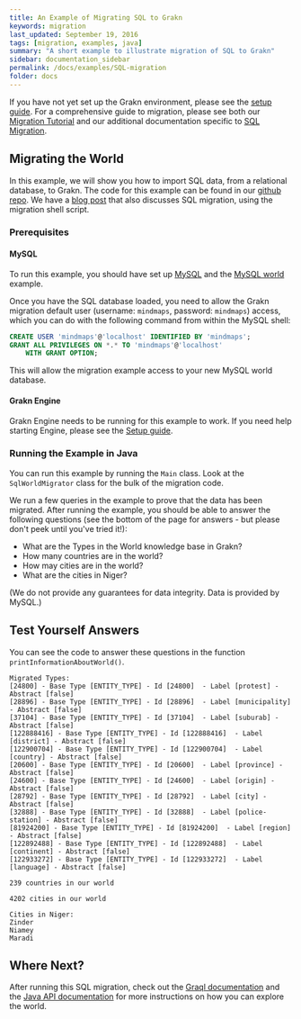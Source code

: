 ```yaml
---
title: An Example of Migrating SQL to Grakn
keywords: migration
last_updated: September 19, 2016
tags: [migration, examples, java]
summary: "A short example to illustrate migration of SQL to Grakn"
sidebar: documentation_sidebar
permalink: /docs/examples/SQL-migration
folder: docs
---
```


If you have not yet set up the Grakn environment, please see the [setup guide](../get-started/setup-guide). For a comprehensive guide to migration, please see both our [Migration Tutorial](../migrating-data/overview) and our additional documentation specific to [SQL Migration](../migrating-data/migrating-sql).

## Migrating the World

In this example, we will show you how to import SQL data, from a relational database, to Grakn. The code for this example can be found in our [github repo](https://github.com/graknlabs/sample-projects/tree/master/example-sql-migration). We have a [blog post](https://blog.grakn.ai/populating-mindmapsdb-with-the-world-5b2445aee60c#) that also discusses SQL migration, using the migration shell script.

### Prerequisites

#### MySQL

To run this example, you should have set up [MySQL](http://dev.mysql.com/doc/mysql-getting-started/en/) and the [MySQL world](http://dev.mysql.com/doc/world-setup/en/world-setup-installation.html) example.

Once you have the SQL database loaded, you need to allow the Grakn migration default user (username: `mindmaps`, password: `mindmaps`) access, which you can do with the following command from within the MySQL shell:

```sql
CREATE USER 'mindmaps'@'localhost' IDENTIFIED BY 'mindmaps';
GRANT ALL PRIVILEGES ON *.* TO 'mindmaps'@'localhost'
    WITH GRANT OPTION;
```

This will allow the migration example access to your new MySQL world database.

#### Grakn Engine

Grakn Engine needs to be running for this example to work. If you need help starting Engine, please see the [Setup guide](../get-started/setup-guide).

### Running the Example in Java

You can run this example by running the `Main` class. Look at the `SqlWorldMigrator` class for the bulk of the migration code.  

We run a few queries in the example to prove that the data has been migrated. After running the example, you should be able to answer the following questions (see the bottom of the page for answers - but please don't peek until you've tried it!):

+ What are the Types in the World knowledge base in Grakn?
+ How many countries are in the world?
+ How may cities are in the world?
+ What are the cities in Niger?

(We do not provide any guarantees for data integrity. Data is provided by MySQL.)


## Test Yourself Answers

You can see the code to answer these questions in the function `printInformationAboutWorld()`.



```
Migrated Types:
[24800] - Base Type [ENTITY_TYPE] - Id [24800]  - Label [protest] - Abstract [false]
[28896] - Base Type [ENTITY_TYPE] - Id [28896]  - Label [municipality] - Abstract [false]
[37104] - Base Type [ENTITY_TYPE] - Id [37104]  - Label [suburab] - Abstract [false]
[122888416] - Base Type [ENTITY_TYPE] - Id [122888416]  - Label [district] - Abstract [false]
[122900704] - Base Type [ENTITY_TYPE] - Id [122900704]  - Label [country] - Abstract [false]
[20600] - Base Type [ENTITY_TYPE] - Id [20600]  - Label [province] - Abstract [false]
[24600] - Base Type [ENTITY_TYPE] - Id [24600]  - Label [origin] - Abstract [false]
[28792] - Base Type [ENTITY_TYPE] - Id [28792]  - Label [city] - Abstract [false]
[32888] - Base Type [ENTITY_TYPE] - Id [32888]  - Label [police-station] - Abstract [false]
[81924200] - Base Type [ENTITY_TYPE] - Id [81924200]  - Label [region] - Abstract [false]
[122892488] - Base Type [ENTITY_TYPE] - Id [122892488]  - Label [continent] - Abstract [false]
[122933272] - Base Type [ENTITY_TYPE] - Id [122933272]  - Label [language] - Abstract [false]

239 countries in our world

4202 cities in our world

Cities in Niger:
Zinder
Niamey
Maradi
```


## Where Next?

After running this SQL migration, check out the [Graql documentation](../querying-data/overview) and the [Java API documentation](../java-library/core-api) for more instructions on how you can explore the world.
